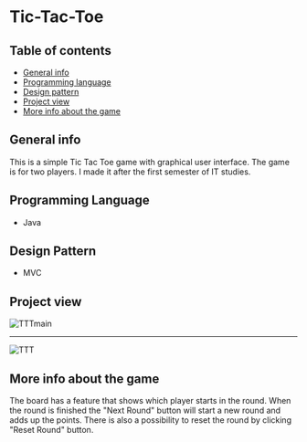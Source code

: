 # Tic-Tac-Toe

## Table of contents
* [General info](#general-info)
* [Programming language](#programming-language)
* [Design pattern](#design-pattern)
* [Project view](#project-view)
* [More info about the game](#more-info-about-the-game)

## General info
This is a simple Tic Tac Toe game with graphical user interface. The game is for two players. I made it after the first semester of IT studies.

## Programming Language 
* Java

## Design Pattern
* MVC

## Project view
![TTTmain](https://user-images.githubusercontent.com/68510280/89662218-0d897500-d8d4-11ea-8e19-fa7ee11ca920.png)

-------------------------------------------------------------------------------------

![TTT](https://user-images.githubusercontent.com/68510280/89662248-167a4680-d8d4-11ea-9504-78e7e09c31f1.png)

## More info about the game
The board has a feature that shows which player starts in the round. When the round is finished the "Next Round" button will start a new round and adds up the points. There is also a possibility to reset the round by clicking "Reset Round" button.

